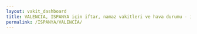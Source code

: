 ```yaml
---
layout: vakit_dashboard
title: VALENCIA, ISPANYA için iftar, namaz vakitleri ve hava durumu - ilçe/eyalet seç
permalink: /ISPANYA/VALENCIA/
---
```


<script type="text/javascript">
  var GLOBAL_COUNTRY = 'ISPANYA';
  var GLOBAL_CITY = 'VALENCIA';
  var GLOBAL_STATE = '';
  var lat = 72;
  var lon = 21;
</script>

